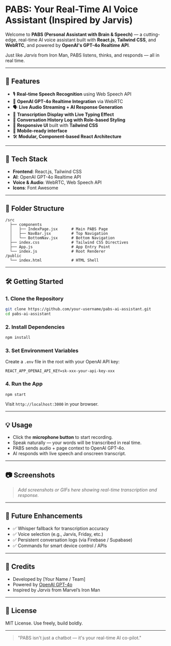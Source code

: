 # PABS: Your Real-Time AI Voice Assistant (Inspired by Jarvis)

Welcome to **PABS (Personal Assistant with Brain & Speech)** — a cutting-edge, real-time AI voice assistant built with **React.js**, **Tailwind CSS**, and **WebRTC**, and powered by **OpenAI's GPT-4o Realtime API**.

Just like _Jarvis_ from Iron Man, PABS listens, thinks, and responds — all in real time.

---

## 🚀 Features

- 🎙️ **Real-time Speech Recognition** using Web Speech API
- 🧠 **OpenAI GPT-4o Realtime Integration** via WebRTC
- 🗣️ **Live Audio Streaming + AI Response Generation**
- 💬 **Transcription Display with Live Typing Effect**
- 🧵 **Conversation History Log with Role-based Styling**
- 🎨 **Responsive UI** built with **Tailwind CSS**
- 📱 **Mobile-ready interface**
- 🛠️ **Modular, Component-based React Architecture**

---

## 🧱 Tech Stack

- **Frontend**: React.js, Tailwind CSS
- **AI**: OpenAI GPT-4o Realtime API
- **Voice & Audio**: WebRTC, Web Speech API
- **Icons**: Font Awesome

---

## 📁 Folder Structure

```
/src
  ├── components
  │   ├── IndexPage.jsx      # Main PABS Page
  │   ├── NavBar.jsx         # Top Navigation
  │   └── BottomNav.jsx      # Bottom Navigation
  ├── index.css              # Tailwind CSS Directives
  ├── App.js                 # App Entry Point
  └── index.js               # Root Renderer
/public
  └── index.html             # HTML Shell
```

---

## 🛠️ Getting Started

### 1. Clone the Repository

```bash
git clone https://github.com/your-username/pabs-ai-assistant.git
cd pabs-ai-assistant
```

### 2. Install Dependencies

```bash
npm install
```

### 3. Set Environment Variables

Create a `.env` file in the root with your OpenAI API key:

```
REACT_APP_OPENAI_API_KEY=sk-xxx-your-api-key-xxx
```

### 4. Run the App

```bash
npm start
```

Visit `http://localhost:3000` in your browser.

---

## 💡 Usage

- Click the **microphone button** to start recording.
- Speak naturally — your words will be transcribed in real time.
- PABS sends audio + page context to OpenAI GPT-4o.
- AI responds with live speech and onscreen transcript.

---

## 📷 Screenshots

> _Add screenshots or GIFs here showing real-time transcription and response._

---

## 🧪 Future Enhancements

- ✅ Whisper fallback for transcription accuracy
- ✅ Voice selection (e.g., Jarvis, Friday, etc.)
- ✅ Persistent conversation logs (via Firebase / Supabase)
- ✅ Commands for smart device control / APIs

---

## 🤖 Credits

- Developed by [Your Name / Team]
- Powered by [OpenAI GPT-4o](https://openai.com)
- Inspired by _Jarvis_ from Marvel’s Iron Man

---

## 📄 License

MIT License. Use freely, build boldly.

---

> "PABS isn't just a chatbot — it's your real-time AI co-pilot."
